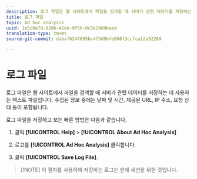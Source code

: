 ```yaml
---
description: 로그 파일은 웹 사이트에서 파일을 검색할 때 서버가 관련 데이터를 저장하는 데 사용하는 텍스트 파일입니다. 수집된 정보 중에는 날짜 및 시간, 제공된 URL, IP 주소, 요청 상태 등이 포함됩니다.
title: 로그 파일
topic: Ad hoc analysis
uuid: 1e5c0e70-928b-45de-9f5b-0c562909baed
translation-type: tm+mt
source-git-commit: dabaf6247695bc4f3d9bfe668f3ccfca12a52269

---
```



# 로그 파일

로그 파일은 웹 사이트에서 파일을 검색할 때 서버가 관련 데이터를 저장하는 데 사용하는 텍스트 파일입니다. 수집된 정보 중에는 날짜 및 시간, 제공된 URL, IP 주소, 요청 상태 등이 포함됩니다.

로그 파일을 저장하고 보는 빠른 방법은 다음과 같습니다.

1. 클릭 **[!UICONTROL Help]** > **[!UICONTROL About Ad Hoc Analysis]**

1. 로고를 **[!UICONTROL Ad Hoc Analysis]** 클릭합니다.
1. 클릭 **[!UICONTROL Save Log File]**.

>[!NOTE] 이 절차를 사용하여 저장하는 로그는 현재 세션을 위한 것입니다.

